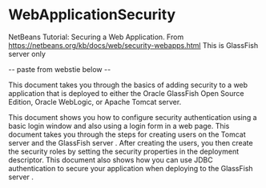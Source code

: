 # WebApplicationSecurity
NetBeans Tutorial: Securing a Web Application. From https://netbeans.org/kb/docs/web/security-webapps.html
This is GlassFish server only

-- paste from webstie below --

This document takes you through the basics of adding security to a web application that is deployed to either the Oracle GlassFish Open Source Edition, Oracle WebLogic, or Apache Tomcat server.

This document shows you how to configure security authentication using a basic login window and also using a login form in a web page. This document takes you through the steps for creating users on the Tomcat server and the GlassFish server . After creating the users, you then create the security roles by setting the security properties in the deployment descriptor. This document also shows how you can use JDBC authentication to secure your application when deploying to the GlassFish server .

